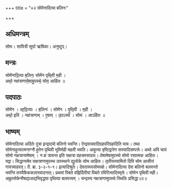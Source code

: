 +++
title = "०२ सोमेनादित्या बलिनः"

+++
## अधिमन्त्रम्
सोमः। सावित्री सूर्या ऋषिका। अनुष्टुप्।

## मन्त्रः
सोमे॑नादि॒त्या ब॒लिनः॒ सोमे॑न पृथि॒वी म॒ही ।  
अथो॒ नक्ष॑त्राणामे॒षामु॒पस्थे॒ सोम॒ आहि॑तः ॥

## पदपाठः
सोमे॑न । आ॒दि॒त्याः । ब॒लिनः॑ । सोमे॑न । पृ॒थि॒वी । म॒ही ।  
अथो॒ इति॑ । नक्ष॑त्राणाम् । ए॒षाम् । उ॒पऽस्थे॑ । सोमः॑ । आऽहि॑तः ॥

## भाष्यम्
सोमेनादित्या अदितेः पुत्रा इन्द्रादयो बलिनो भवन्ति। ऐन्द्रवायवादिग्रहपरिग्रहादिति भावः। तथा सोमेनाहुत्यात्मनाग्नौ हुतेन पृथिवी भूमिर्मही महती भवति। आहुत्या वृष्टिद्वारेण सस्यादिसम्पत्तेः। अथो अपि चायं सोमो नक्षत्रानामेषाम् । न क्षं त्रायन्त इति सक्षत्रा ग्रहचमसादयः। तेषामेषामुपस्थे सोमो रसात्मक आहितः। यद्वा। सिद्धानामेव सक्षत्राणामुपस्थ उपस्थाने द्युलोके सोम आहितः। तृतीयस्यामितो दिवि सोम आसीत्तं गायत्र्याहरत्। तै. ब्रा. ३-२-१-१। इत्यादिश्रुतेः। देवतारूपसोमपक्षे। सोमेनादित्या देवा बलिनो बलवन्तो भवन्ति तस्यैकैककलास्वादनात्। प्रथमां पिबते वह्निर्दितीयां पिबते रविरित्यादिस्मृतेः। सोमेन पृथिवी मही। अम्रुतसेकेनौषद्याअद्यभिवृद्ध्या पृथिव्या बलवत्त्वम् । चन्द्रस्य नक्षत्राणामुपस्थे स्थितिः प्रसिद्धा॥२॥